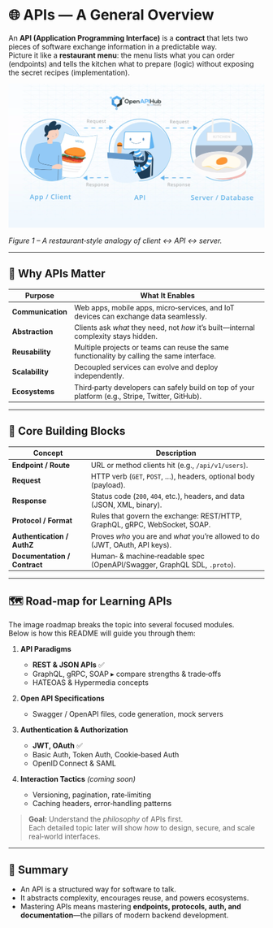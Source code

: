 # 🌐 APIs — A General Overview

An **API (Application Programming Interface)** is a **contract** that lets two pieces of software exchange information in a predictable way.  
Picture it like a **restaurant menu**: the menu lists what you can order (endpoints) and tells the kitchen what to prepare (logic) without exposing the secret recipes (implementation).

![Restaurant analogy explaining how an API works](./restaurant-analogy.png)

_Figure 1 – A restaurant‑style analogy of client ↔︎ API ↔︎ server._

---

## 🚀 Why APIs Matter

| Purpose           | What It Enables                                                                                  |
| ----------------- | ------------------------------------------------------------------------------------------------ |
| **Communication** | Web apps, mobile apps, micro‑services, and IoT devices can exchange data seamlessly.             |
| **Abstraction**   | Clients ask _what_ they need, not _how_ it’s built—internal complexity stays hidden.             |
| **Reusability**   | Multiple projects or teams can reuse the same functionality by calling the same interface.       |
| **Scalability**   | Decoupled services can evolve and deploy independently.                                          |
| **Ecosystems**    | Third‑party developers can safely build on top of your platform (e.g., Stripe, Twitter, GitHub). |

---

## 🧩 Core Building Blocks

| Concept                      | Description                                                                  |
| ---------------------------- | ---------------------------------------------------------------------------- |
| **Endpoint / Route**         | URL or method clients hit (e.g., `/api/v1/users`).                           |
| **Request**                  | HTTP verb (`GET`, `POST`, …), headers, optional body (payload).              |
| **Response**                 | Status code (`200`, `404`, etc.), headers, and data (JSON, XML, binary).     |
| **Protocol / Format**        | Rules that govern the exchange: REST/HTTP, GraphQL, gRPC, WebSocket, SOAP.   |
| **Authentication / AuthZ**   | Proves _who_ you are and _what_ you’re allowed to do (JWT, OAuth, API keys). |
| **Documentation / Contract** | Human‑ & machine‑readable spec (OpenAPI/Swagger, GraphQL SDL, `.proto`).     |

---

## 🗺️ Road‑map for Learning APIs

The image roadmap breaks the topic into several focused modules.  
Below is how this README will guide you through them:

1. **API Paradigms**

   - **REST & JSON APIs** ✅
   - GraphQL, gRPC, SOAP ▸ compare strengths & trade‑offs
   - HATEOAS & Hypermedia concepts

2. **Open API Specifications**

   - Swagger / OpenAPI files, code generation, mock servers

3. **Authentication & Authorization**

   - **JWT, OAuth** ✅
   - Basic Auth, Token Auth, Cookie‑based Auth
   - OpenID Connect & SAML

4. **Interaction Tactics** _(coming soon)_
   - Versioning, pagination, rate‑limiting
   - Caching headers, error‑handling patterns

> **Goal:** Understand the _philosophy_ of APIs first.  
> Each detailed topic later will show _how_ to design, secure, and scale real‑world interfaces.

---

## 🧠 Summary

- An API is a structured way for software to talk.
- It abstracts complexity, encourages reuse, and powers ecosystems.
- Mastering APIs means mastering **endpoints, protocols, auth, and documentation**—the pillars of modern backend development.
